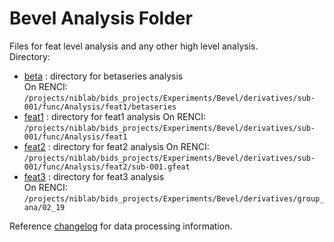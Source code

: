 # Bevel Analysis Folder
Files for feat level analysis and any other high level analysis.  
Directory:  
* [beta](https://github.com/niblunc/Bevel/tree/master/ana/beta)  : directory for betaseries analysis  
On RENCI: `/projects/niblab/bids_projects/Experiments/Bevel/derivatives/sub-001/func/Analysis/feat1/betaseries`
* [feat1](https://github.com/niblunc/Bevel/tree/master/ana/feat1) : directory for feat1 analysis
On RENCI: `/projects/niblab/bids_projects/Experiments/Bevel/derivatives/sub-001/func/Analysis/feat1`
* [feat2](https://github.com/niblunc/Bevel/tree/master/ana/feat2) : directory for feat2 analysis
On RENCI: `/projects/niblab/bids_projects/Experiments/Bevel/derivatives/sub-001/func/Analysis/feat2/sub-001.gfeat`
* [feat3](https://github.com/niblunc/Bevel/tree/master/ana/feat3) : directory for feat3 analysis  
On RENCI: `/projects/niblab/bids_projects/Experiments/Bevel/derivatives/group_ana/02_19`
  
Reference [changelog](https://github.com/niblunc/Bevel/blob/master/CHANGELOG.md) for data processing information. 
